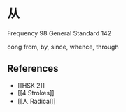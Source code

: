 # 从
Frequency 98
General Standard 142

cóng
from, by, since, whence, through

## References
- [[HSK 2]]
- [[4 Strokes]]
- [[人 Radical]]